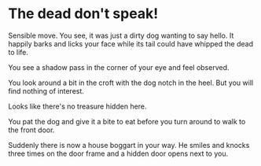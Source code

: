 # The dead don't speak!

Sensible move. You see, it was just a dirty dog ​​wanting to say hello. It happily barks and licks your face while its tail could have whipped the dead to life.

You see a shadow pass in the corner of your eye and feel observed.

You look around a bit in the croft with the dog notch in the heel. But you will find nothing of interest.

Looks like there's no treasure hidden here.

You pat the dog and give it a bite to eat before you turn around to walk to the front door.

Suddenly there is now a house boggart in your way. He smiles and knocks three times on the door frame and a hidden door opens next to you.

<!-- _Dice roll for luck_ -->
